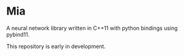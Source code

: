 # Mia
A neural network library written in C++11 with python bindings using pybind11.

This repository is early in development.
